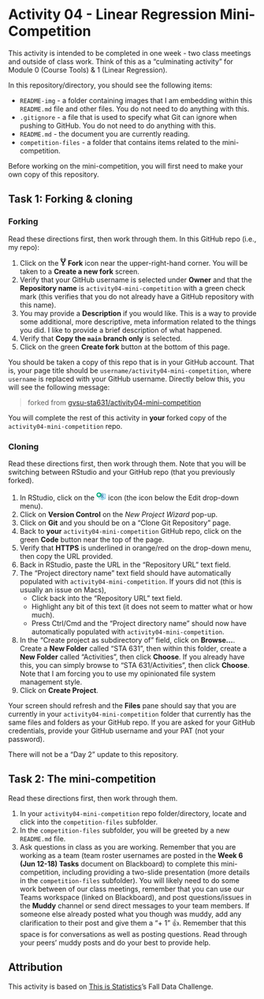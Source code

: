 Activity 04 - Linear Regression Mini-Competition
================

This activity is intended to be completed in one week - two class
meetings and outside of class work. Think of this as a “culminating
activity” for Module 0 (Course Tools) & 1 (Linear Regression).

In this repository/directory, you should see the following items:

- `README-img` - a folder containing images that I am embedding within
  this `README.md` file and other files. You do not need to do anything
  with this.
- `.gitignore` - a file that is used to specify what Git can ignore when
  pushing to GitHub. You do not need to do anything with this.
- `README.md` - the document you are currently reading.
- `competition-files` - a folder that contains items related to the
  mini-competition.

Before working on the mini-competition, you will first need to make your
own copy of this repository.

## Task 1: Forking & cloning

### Forking

Read these directions first, then work through them. In this GitHub repo
(i.e., my repo):

1.  Click on the ![fork](README-img/fork-icon.png) **Fork** icon near
    the upper-right-hand corner. You will be taken to a **Create a new
    fork** screen.
2.  Verify that your GitHub username is selected under **Owner** and
    that the **Repository name** is `activity04-mini-competition` with a
    green check mark (this verifies that you do not already have a
    GitHub repository with this name).
3.  You may provide a **Description** if you would like. This is a way
    to provide some additional, more descriptive, meta information
    related to the things you did. I like to provide a brief description
    of what happened.
4.  Verify that **Copy the `main` branch only** is selected.
5.  Click on the green **Create fork** button at the bottom of this
    page.

You should be taken a copy of this repo that is in your GitHub account.
That is, your page title should be
`username/activity04-mini-competition`, where `username` is replaced
with your GitHub username. Directly below this, you will see the
following message:

> forked from
> [gvsu-sta631/activity04-mini-competition](https://github.com/gvsu-sta631/activity04-mini-competition)

You will complete the rest of this activity in **your** forked copy of
the `activity04-mini-competition` repo.

### Cloning

Read these directions first, then work through them. Note that you will
be switching between RStudio and your GitHub repo (that you previously
forked).

1.  In RStudio, click on the
    <img src="README-img/rproj-icon.png" alt="RStudio Project" width = "20"/>
    icon (the icon below the Edit drop-down menu).
2.  Click on **Version Control** on the *New Project Wizard* pop-up.
3.  Click on **Git** and you should be on a “Clone Git Repository” page.
4.  Back to **your** `activity04-mini-competition` GitHub repo, click on
    the green **Code** button near the top of the page.
5.  Verify that **HTTPS** is underlined in orange/red on the drop-down
    menu, then copy the URL provided.
6.  Back in RStudio, paste the URL in the “Repository URL” text field.
7.  The “Project directory name” text field should have automatically
    populated with `activity04-mini-competition`. If yours did not (this
    is usually an issue on Macs),
    - Click back into the “Repository URL” text field.
    - Highlight any bit of this text (it does not seem to matter what or
      how much).
    - Press Ctrl/Cmd and the “Project directory name” should now have
      automatically populated with `activity04-mini-competition`.
8.  In the “Create project as subdirectory of” field, click on
    **Browse…**. Create a **New Folder** called “STA 631”, then within
    this folder, create a **New Folder** called “Activities”, then click
    **Choose**. If you already have this, you can simply browse to “STA
    631/Activities”, then click **Choose**. Note that I am forcing you
    to use my opinionated file system management style.
9.  Click on **Create Project**.

Your screen should refresh and the **Files** pane should say that you
are currently in your `activity04-mini-competition` folder that
currently has the same files and folders as your GitHub repo. If you are
asked for your GitHub credentials, provide your GitHub username and your
PAT (not your password).

There will not be a “Day 2” update to this repository.

## Task 2: The mini-competition

Read these directions first, then work through them.

1.  In your `activity04-mini-competition` repo folder/directory, locate
    and click into the `competition-files` subfolder.
2.  In the `competition-files` subfolder, you will be greeted by a new
    `README.md` file.
3.  Ask questions in class as you are working. Remember that you are
    working as a team (team roster usernames are posted in the **Week 6
    (Jun 12-18) Tasks** document on Blackboard) to complete this
    mini-competition, including providing a two-slide presentation (more
    details in the `competition-files` subfolder). You will likely need
    to do some work between of our class meetings, remember that you can
    use our Teams workspace (linked on Blackboard), and post
    questions/issues in the **Muddy** channel or send direct messages to
    your team members. If someone else already posted what you though
    was muddy, add any clarification to their post and give them a “+ 1”
    👍. Remember that this space is for conversations as well as posting
    questions. Read through your peers’ muddy posts and do your best to
    provide help.

## Attribution

This activity is based on [This is
Statistics](https://thisisstatistics.org/)’s Fall Data Challenge.
